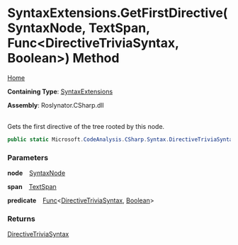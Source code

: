 # SyntaxExtensions\.GetFirstDirective\(SyntaxNode, TextSpan, Func\<DirectiveTriviaSyntax, Boolean>\) Method

[Home](../../../../README.md)

**Containing Type**: [SyntaxExtensions](../README.md)

**Assembly**: Roslynator\.CSharp\.dll

\
Gets the first directive of the tree rooted by this node\.

```csharp
public static Microsoft.CodeAnalysis.CSharp.Syntax.DirectiveTriviaSyntax GetFirstDirective(this Microsoft.CodeAnalysis.SyntaxNode node, Microsoft.CodeAnalysis.Text.TextSpan span, Func<Microsoft.CodeAnalysis.CSharp.Syntax.DirectiveTriviaSyntax, bool> predicate = null)
```

### Parameters

**node** &ensp; [SyntaxNode](https://docs.microsoft.com/en-us/dotnet/api/microsoft.codeanalysis.syntaxnode)

**span** &ensp; [TextSpan](https://docs.microsoft.com/en-us/dotnet/api/microsoft.codeanalysis.text.textspan)

**predicate** &ensp; [Func](https://docs.microsoft.com/en-us/dotnet/api/system.func-2)\<[DirectiveTriviaSyntax](https://docs.microsoft.com/en-us/dotnet/api/microsoft.codeanalysis.csharp.syntax.directivetriviasyntax), [Boolean](https://docs.microsoft.com/en-us/dotnet/api/system.boolean)>

### Returns

[DirectiveTriviaSyntax](https://docs.microsoft.com/en-us/dotnet/api/microsoft.codeanalysis.csharp.syntax.directivetriviasyntax)

